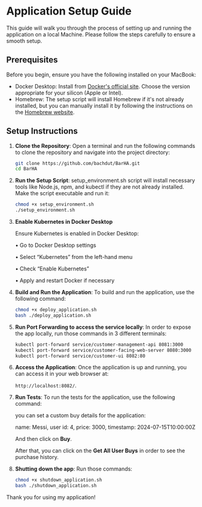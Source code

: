 # Application Setup Guide

This guide will walk you through the process of setting up and running the application on a local Machine. Please follow the steps carefully to ensure a smooth setup.

## Prerequisites

Before you begin, ensure you have the following installed on your MacBook:

- Docker Desktop: Install from [Docker's official site](https://docs.docker.com/desktop/install/mac-install/). Choose the version appropriate for your silicon (Apple or Intel).
- Homebrew: The setup script will install Homebrew if it's not already installed, but you can manually install it by following the instructions on the [Homebrew website](https://brew.sh/).

## Setup Instructions

1. **Clone the Repository**:
   Open a terminal and run the following commands to clone the repository and navigate into the project directory:
   ```sh
   git clone https://github.com/bachdut/BarHA.git
   cd BarHA


2. **Run the Setup Script**:
   setup_environment.sh script will install necessary tools like Node.js, npm, and kubectl if they are not already installed. Make the script executable and run it:
   ```sh
   chmod +x setup_environment.sh
   ./setup_environment.sh
   ```

3. **Enable Kubernetes in Docker Desktop**

	Ensure Kubernetes is enabled in Docker Desktop:

	•	Go to Docker Desktop settings

	•	Select “Kubernetes” from the left-hand menu

	•	Check “Enable Kubernetes”

	•	Apply and restart Docker if necessary




4. **Build and Run the Application**:
   To build and run the application, use the following command:
   ```sh
   chmod +x deploy_application.sh
   bash ./deploy_application.sh
   ```

5. **Run Port Forwarding to access the service locally**:
   In order to expose the app locally, run those commands in 3 different terminals:
   ```sh
   kubectl port-forward service/customer-management-api 8081:3000
   kubectl port-forward service/customer-facing-web-server 8080:3000
   kubectl port-forward service/customer-ui 8082:80


5. **Access the Application**:
   Once the application is up and running, you can access it in your web browser at:

    `http://localhost:8082/`.

7. **Run Tests**:
   To run the tests for the application, use the following command:

   you can set a custom buy details for the application: 

   name: Messi,  user id: 4, price: 3000, timestamp: 2024-07-15T10:00:00Z

   And then click on **Buy**.

   After that, you can click on the **Get All User Buys** in order to see the purchase history.

8. **Shutting down the app**:
   Run those commands:
   ```sh
   chmod +x shutdown_application.sh
   bash ./shutdown_application.sh


Thank you for using my application!
